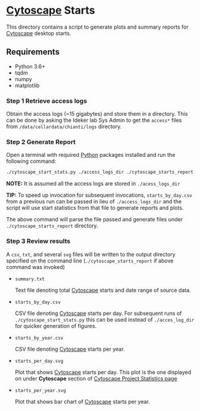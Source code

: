 # [Cytoscape](https://cytoscape.org) Starts

This directory contains a script to generate plots and summary reports
for [Cytoscape](https://cytoscape.org) desktop starts. 

## Requirements

 * Python 3.6+
 * tqdm
 * numpy
 * matplotlib


### Step 1 Retrieve access logs

Obtain the access logs (~15 gigabytes) and store them in a directory. This
can be done by asking the Ideker lab Sys Admin to get the `access*` files from `/data/cellardata/chianti/logs` directory.


### Step 2 Generate Report

Open a terminal with required [Python](https://python.org) packages installed
and run the following command:

```Bash
./cytoscape_start_stats.py ./access_logs_dir ./cytoscape_starts_report -vvv
```

**NOTE:** It is assumed all the access logs are stored in `./acess_logs_dir`

**TIP:** To speed up invocation for subsequent invocations, `starts_by_day.csv` from a previous run can be passed in lieu of `./access_logs_dir` and
         the script will use start statistics from that file to generate reports
         and plots.  

The above command will parse the file passed and generate files under
`./cytoscape_starts_report` directory.

### Step 3 Review results
 
 A `csv`, `txt`, and several `svg` files will be written to the output directory specified on the command
 line (`./cytoscape_starts_report` if above command was invoked)
 
 * `summary.txt`
 
   Text file denoting total [Cytoscape](https://cytoscape.org) starts and
   date range of source data.

 * `starts_by_day.csv`
 
   CSV file denoting [Cytoscape](https://cytoscape.org) starts per day.
   For subsequent runs of `./cytoscape_start_stats.py` this can be used instead
   of `./acces_log_dir` for quicker generation of figures.
   
 * `starts_by_year.csv`
 
   CSV file denoting [Cytoscape](https://cytoscape.org) starts per year.
   
 * `starts_per_day.svg`

   Plot that shows [Cytoscape](https://cytoscape.org) starts per day. This plot is the one displayed
   on under **Cytoscape** section of [Cytoscape Project Statistics page](https://cytoscape.org/stat.html)
     
 * `starts_per_year.svg` 
   
    Plot that shows bar chart of [Cytoscape](https://cytoscape.org) starts per year. 
